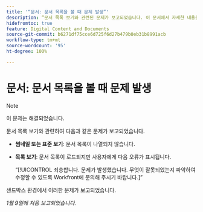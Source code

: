 ```yaml
---
title: '“문서: 문서 목록을 볼 때 문제 발생”'
description: “문서 목록 보기와 관련된 문제가 보고되었습니다. 이 문서에서 자세한 내용을 찾아보십시오.”
hidefromtoc: true
feature: Digital Content and Documents
source-git-commit: b6271df75cce6d725f6d27b479b0eb31b8991acb
workflow-type: tm+mt
source-wordcount: '95'
ht-degree: 100%

---
```



# 문서: 문서 목록을 볼 때 문제 발생

>[!NOTE]
>
>이 문제는 해결되었습니다.

문서 목록 보기와 관련하여 다음과 같은 문제가 보고되었습니다.

* **썸네일 또는 표준 보기**: 문서 목록이 나열되지 않습니다.
* **목록 보기**: 문서 목록이 로드되지만 사용자에게 다음 오류가 표시됩니다.

  “[!UICONTROL 죄송합니다. 문제가 발생했습니다. 무엇이 잘못되었는지 파악하여 수정할 수 있도록 Workfront에 문의해 주시기 바랍니다.]”

샌드박스 환경에서 이러한 문제가 보고되었습니다.

_1월 9일에 처음 보고되었습니다._

